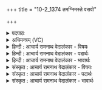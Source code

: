 +++
title = "10-2_1374 तमग्निमस्ते वसवो"

+++
<details><summary>पदपाठः</summary>

तम्। अ꣣ग्नि꣢म्। अ꣡स्ते꣢꣯। व꣡स꣢꣯वः। नि। ऋ꣣ण्वन्। सुप्रतिच꣡क्ष꣢म्। सु꣣। प्रतिच꣡क्ष꣢म्। अ꣡व꣢꣯से। कु꣡तः꣢꣯। चि꣣त्। दक्षा꣡य्यः꣢। यः। द꣡मे꣢꣯। आ꣡स꣢꣯। नि꣡त्यः꣢꣯। १३७४।
</details>

<details><summary>अधिमन्त्रम् (VC)</summary>

- अग्निः
- वसिष्ठो मैत्रावरुणिः
- विराडनुष्टुप्
- गान्धारः
</details>

<details><summary>हिन्दी : आचार्य रामनाथ वेदालंकार - विषयः</summary>

अगले मन्त्र में फिर जीवात्मा और बिजली का विषय है।
</details>

<details><summary>हिन्दी : आचार्य रामनाथ वेदालंकार - पदार्थः</summary>

पदार्थान्वयभाषाः -  प्रथम—जीवात्मा के पक्ष में। (वसवः) अपने अन्दर श्रेष्ठ गुण-कर्म-स्वभावों को निवास करानेवाले मोक्ष पथ के पथिक लोग (कुतश्चित्) जहाँ कहीं से भी (अवसे) शत्रु से अपनी रक्षा के लिए (तम्) उस (सुप्रतिचक्षम्) श्रेष्ठ द्रष्टा (अग्निम्) जीवात्मा को (अस्ते) मोक्ष-धाम में (न्यृण्वन्) भेजते हैं, (यः) जो (दक्षाय्यः) बल बढ़ानेवाला, (नित्यः) नित्य, अविनाशी जीवात्मा, मुक्ति से पूर्व (दमे) शरीररूप घर में (आस) था ॥ द्वितीय—बिजली के पक्ष में। (वसवः) विद्युत्-विद्या में निवास किये हुए शिल्पी लोग (कुतश्चित्) किसी भी भय से (अवसे) रक्षा के लिए (तम्) उस (सुप्रतिचक्षम्) शुभ प्रकाश करनेवाले (अग्निम्) बिजलीरूप अग्नि को (अस्ते) प्रत्येक निवासगृह में (न्यृण्वन्) पहुँचाते हैं, (यः) जो (दक्षाय्यः) बलवान्, (नित्यः) नित्य, बिजली रूप अग्नि (दमे) कारखाने में (आस) था ॥२॥ यहाँ श्लेषालङ्कार है ॥२॥
</details>

<details><summary>हिन्दी : आचार्य रामनाथ वेदालंकार - भावार्थः</summary>

भावार्थभाषाः -  राष्ट्र में जैसे प्रजाजनों को अभ्युदय और निःश्रेयस का पथिक होना चाहिए,वैसे ही शिल्पियों को चाहिए कि बिजली पैदा करके प्रकाश के लिए और यन्त्र आदि को चलाने के लिए तारों द्वारा उसे घर-घर में लगा दें ॥२॥
</details>

<details><summary>संस्कृत : आचार्य रामनाथ वेदालंकार - विषयः</summary>

अथ पुनर्जीवात्मविद्युतोर्विषयो वर्ण्यते।
</details>

<details><summary>संस्कृत : आचार्य रामनाथ वेदालंकार - पदार्थः</summary>

पदार्थान्वयभाषाः -  प्रथमः—जीवात्मपरः। (वसवः) स्वेषु सद्गुणकर्मस्वभावानां निवासकाः मोक्षपथपथिकाः जनाः (कुतश्चित्) यतः कुतोऽपि (अवसे) शत्रोः स्वात्मनो रक्षणाय (तम् सुप्रतिचक्षम्) सम्यग् द्रष्टारम् (अग्निम्) जीवात्मानम् (अस्ते) मोक्षधाम्नि। [अस्तमिति गृहनाम। निघं० ३।४।] (न्यृण्वन्) प्रेषयन्ति। [ऋणोतिर्गतिकर्मा। निघं० २।१४।] (यः दक्षाय्यः) बलवर्द्धकः। [दक्षयति वर्द्धयति यः सः दक्षाय्यः। श्रुदक्षिस्पृहिगृहिभ्य आय्यः। उ० ३।९६ इति दक्षतेः आय्यप्रत्ययः।] (नित्यः) अविनश्वरो जीवात्मा (दमे) देहगृहे। [दम इति गृहनाम। निघं० ३।४।] (आस२) बभूव ॥ द्वितीयः—विद्युत्परः। (वसवः) विद्युद्विद्यायां कृतनिवासाः शिल्पिनः (कुतश्चित्) कुतोऽपि भयहेतोः (अवसे) रक्षणाय (तम् सुप्रतिचक्षम्) सुप्रकाशकरम् (अग्निम्) विद्युद्रूपम् (अस्ते) निवासगृहे। [जातावेकवचनम्, गृहे गृहे इत्यर्थः।] (न्यृण्वन्) प्रेषयन्ति, (यः दक्षाय्यः) बलवान् (नित्यः) अक्षयः विद्युदग्निः (दमे) उत्पादनगृहे (आस) बभूव ॥२॥३ अत्र श्लेषालङ्कारः ॥२॥
</details>

<details><summary>संस्कृत : आचार्य रामनाथ वेदालंकार - भावार्थः</summary>

भावार्थभाषाः -  राष्ट्रे यथा प्रजाजना अभ्युदयनिःश्रेयसयोः पथिकाः स्युस्तथैव शिल्पिनो विद्युतमुत्पाद्य प्रकाशनार्थं यन्त्रादिचालनार्थं च तारद्वारा गृहे गृहे संयोजयन्तु ॥२॥
</details>